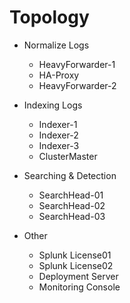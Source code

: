 # Topology

- Normalize Logs
  - HeavyForwarder-1
  - HA-Proxy
  - HeavyForwarder-2 

- Indexing Logs
  - Indexer-1
  - Indexer-2
  - Indexer-3
  - ClusterMaster 

- Searching & Detection
  - SearchHead-01
  - SearchHead-02
  - SearchHead-03

- Other
  - Splunk License01
  - Splunk License02 
  - Deployment Server
  - Monitoring Console
